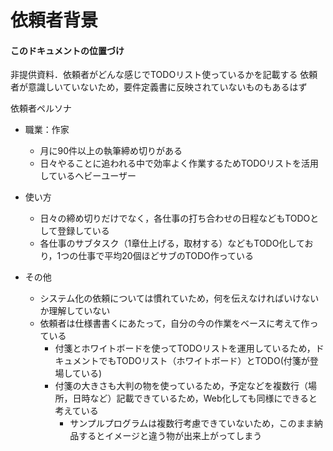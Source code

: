 # 依頼者背景

#### このドキュメントの位置づけ
非提供資料．依頼者がどんな感じでTODOリスト使っているかを記載する
依頼者が意識しいていないため，要件定義書に反映されていないものもあるはず

依頼者ペルソナ

* 職業：作家
  * 月に90件以上の執筆締め切りがある
  * 日々やることに追われる中で効率よく作業するためTODOリストを活用しているヘビーユーザー
* 使い方
  * 日々の締め切りだけでなく，各仕事の打ち合わせの日程などもTODOとして登録している
  * 各仕事のサブタスク（1章仕上げる，取材する）などもTODO化しており，1つの仕事で平均20個ほどサブのTODO作っている


* その他
  * システム化の依頼については慣れていため，何を伝えなければいけないか理解していない
  * 依頼者は仕様書書くにあたって，自分の今の作業をベースに考えて作っている
    * 付箋とホワイトボードを使ってTODOリストを運用しているため，ドキュメントでもTODOリスト（ホワイトボード）とTODO(付箋が登場している)
    * 付箋の大きさも大判の物を使っているため，予定などを複数行（場所，日時など）記載できているため，Web化しても同様にできると考えている
      * サンプルプログラムは複数行考慮できていないため，このまま納品するとイメージと違う物が出来上がってしまう